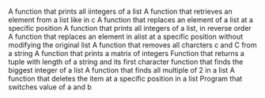 A function that prints all iintegers of a list
A function that retrieves an element from a list like in c
A function that replaces an element of a list at a specific position
A function that prints all integers of a list, in reverse order
A function that replaces an element in alist at a specific position
  without modifying the original list
A function that removes all charcters c and C from a string
A function that prints a matrix of integers
Function that returns a tuple with length of a string and its first character
function that finds the biggest integer of a list
A function that finds all multiple of 2 in a list
A function that deletes the item at a specific position in a list
Program that switches value of a and b
